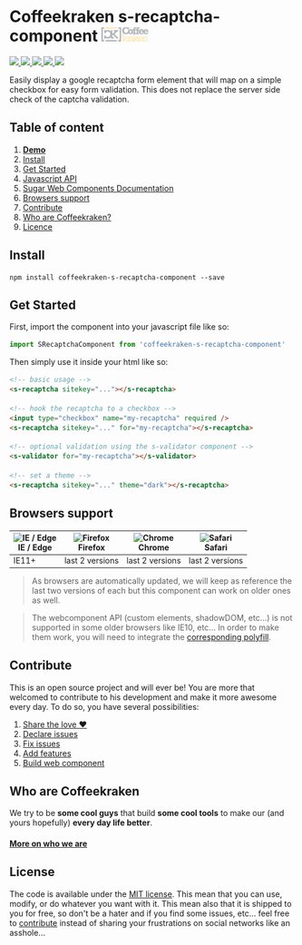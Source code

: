 # Coffeekraken s-recaptcha-component <img src=".resources/coffeekraken-logo.jpg" height="25px" />

<p>
	<a href="https://travis-ci.org/Coffeekraken/s-recaptcha-component">
		<img src="https://img.shields.io/travis/Coffeekraken/s-recaptcha-component.svg?style=flat-square" />
	</a>
	<a href="https://www.npmjs.com/package/coffeekraken-s-recaptcha-component">
		<img src="https://img.shields.io/npm/v/coffeekraken-s-recaptcha-component.svg?style=flat-square" />
	</a>
	<a href="https://github.com/coffeekraken/s-recaptcha-component/blob/master/LICENSE.txt">
		<img src="https://img.shields.io/npm/l/coffeekraken-s-recaptcha-component.svg?style=flat-square" />
	</a>
	<!-- <a href="https://github.com/coffeekraken/s-recaptcha-component">
		<img src="https://img.shields.io/npm/dt/coffeekraken-s-recaptcha-component.svg?style=flat-square" />
	</a>
	<a href="https://github.com/coffeekraken/s-recaptcha-component">
		<img src="https://img.shields.io/github/forks/coffeekraken/s-recaptcha-component.svg?style=social&label=Fork&style=flat-square" />
	</a>
	<a href="https://github.com/coffeekraken/s-recaptcha-component">
		<img src="https://img.shields.io/github/stars/coffeekraken/s-recaptcha-component.svg?style=social&label=Star&style=flat-square" />
	</a> -->
	<a href="https://twitter.com/coffeekrakenio">
		<img src="https://img.shields.io/twitter/url/http/coffeekrakenio.svg?style=social&style=flat-square" />
	</a>
	<a href="http://coffeekraken.io">
		<img src="https://img.shields.io/twitter/url/http/shields.io.svg?style=flat-square&label=coffeekraken.io&colorB=f2bc2b&style=flat-square" />
	</a>
</p>

Easily display a google recaptcha form element that will map on a simple checkbox for easy form validation. This does not replace the server side check of the captcha validation.

## Table of content

1. **[Demo](http://components.coffeekraken.io/app/s-recaptcha-component)**
2. [Install](#readme-install)
3. [Get Started](#readme-get-started)
4. [Javascript API](doc/js)
5. [Sugar Web Components Documentation](https://github.com/coffeekraken/sugar/blob/master/doc/webcomponent.md)
6. [Browsers support](#readme-browsers-support)
7. [Contribute](#readme-contribute)
8. [Who are Coffeekraken?](#readme-who-are-coffeekraken)
9. [Licence](#readme-license)

<a name="readme-install"></a>
## Install

```
npm install coffeekraken-s-recaptcha-component --save
```

<a name="readme-get-started"></a>
## Get Started

First, import the component into your javascript file like so:

```js
import SRecaptchaComponent from 'coffeekraken-s-recaptcha-component'
```

Then simply use it inside your html like so:

```html
<!-- basic usage -->
<s-recaptcha sitekey="..."></s-recaptcha>

<!-- hook the recaptcha to a checkbox -->
<input type="checkbox" name="my-recaptcha" required />
<s-recaptcha sitekey="..." for="my-recaptcha"></s-recaptcha>

<!-- optional validation using the s-validator component -->
<s-validator for="my-recaptcha"></s-validator>

<!-- set a theme -->
<s-recaptcha sitekey="..." theme="dark"></s-recaptcha>
```

<a id="readme-browsers-support"></a>
## Browsers support

| <img src="https://raw.githubusercontent.com/godban/browsers-support-badges/master/src/images/edge.png" alt="IE / Edge" width="16px" height="16px" /></br>IE / Edge | <img src="https://raw.githubusercontent.com/godban/browsers-support-badges/master/src/images/firefox.png" alt="Firefox" width="16px" height="16px" /></br>Firefox | <img src="https://raw.githubusercontent.com/godban/browsers-support-badges/master/src/images/chrome.png" alt="Chrome" width="16px" height="16px" /></br>Chrome | <img src="https://raw.githubusercontent.com/godban/browsers-support-badges/master/src/images/safari.png" alt="Safari" width="16px" height="16px" /></br>Safari |
| --------- | --------- | --------- | --------- |
| IE11+ | last 2 versions| last 2 versions| last 2 versions

> As browsers are automatically updated, we will keep as reference the last two versions of each but this component can work on older ones as well.

> The webcomponent API (custom elements, shadowDOM, etc...) is not supported in some older browsers like IE10, etc... In order to make them work, you will need to integrate the [corresponding polyfill](https://www.webcomponents.org/polyfills).

<a id="readme-contribute"></a>
## Contribute

This is an open source project and will ever be! You are more that welcomed to contribute to his development and make it more awesome every day.
To do so, you have several possibilities:

1. [Share the love ❤️](https://github.com/Coffeekraken/coffeekraken/blob/master/contribute.md#contribute-share-the-love)
2. [Declare issues](https://github.com/Coffeekraken/coffeekraken/blob/master/contribute.md#contribute-declare-issues)
3. [Fix issues](https://github.com/Coffeekraken/coffeekraken/blob/master/contribute.md#contribute-fix-issues)
4. [Add features](https://github.com/Coffeekraken/coffeekraken/blob/master/contribute.md#contribute-add-features)
5. [Build web component](https://github.com/Coffeekraken/coffeekraken/blob/master/contribute.md#contribute-build-web-component)

<a id="readme-who-are-coffeekraken"></a>
## Who are Coffeekraken

We try to be **some cool guys** that build **some cool tools** to make our (and yours hopefully) **every day life better**.  

#### [More on who we are](https://github.com/Coffeekraken/coffeekraken/blob/master/who-are-we.md)

<a id="readme-license"></a>
## License

The code is available under the [MIT license](LICENSE.txt). This mean that you can use, modify, or do whatever you want with it. This mean also that it is shipped to you for free, so don't be a hater and if you find some issues, etc... feel free to [contribute](https://github.com/Coffeekraken/coffeekraken/blob/master/contribute.md) instead of sharing your frustrations on social networks like an asshole...
